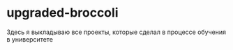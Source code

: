 # upgraded-broccoli
Здесь я выкладываю все проекты, которые сделал в процессе обучения в университете

